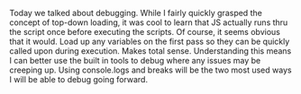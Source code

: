 Today we talked about debugging.  While I fairly quickly grasped the concept of top-down loading, it was cool to learn that JS
actually runs thru the script once before executing the scripts.  Of course, it seems obvious that it would.  Load up any 
variables on the first pass so they can be quickly called upon during execution.  Makes total sense.  Understanding this means
I can better use the built in tools to debug where any issues may be creeping up.  Using console.logs and breaks will be
the two most used ways I will be able to debug going forward.
